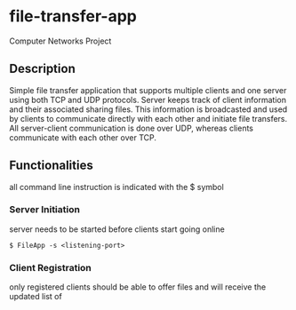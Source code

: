 # file-transfer-app
Computer Networks Project
## Description
Simple file transfer application that supports multiple clients and one server using both TCP and UDP protocols.
Server keeps track of client information and their associated sharing files. This information is broadcasted and used by clients to communicate directly with each other and initiate file transfers. All server-client communication is done over UDP, whereas clients communicate with each other over TCP.   

## Functionalities
all command line instruction is indicated with the $ symbol
### Server Initiation
server needs to be started before clients start going online
```
$ FileApp -s <listening-port>
```
### Client Registration
only registered clients should be able to offer files and will receive the updated list of 
